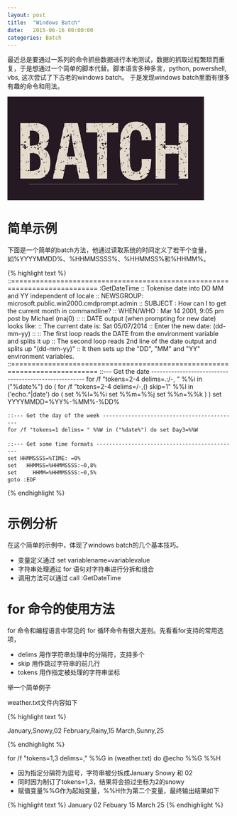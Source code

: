 ```yaml
---
layout: post
title:  "Windows Batch"
date:   2015-06-16 00:00:00
categories: Batch
---
```


最近总是要通过一系列的命令抓些数据进行本地测试，数据的抓取过程繁琐而重复，于是想通过一个简单的脚本代替。脚本语言多种多言，python, powershell, vbs, 这次尝试了下古老的windows batch。
于是发现windows batch里面有很多有趣的命令和用法。

![batch](/assets/images/posts/batch.jpg)

<!--more-->

# 简单示例

下面是一个简单的batch方法，他通过读取系统的时间定义了若干个变量，如%YYYYMMDD%、%HHMMSSSS%、%HHMMSS%和%HHMM%。

{% highlight text %}
::===========================================================================
:GetDateTime
:: Tokenise date into DD MM and YY independent of locale
:: NEWSGROUP: microsoft.public.win2000.cmdprompt.admin
:: SUBJECT  : How can I to get the current month in commandline?
:: WHEN/WHO : Mar 14 2001, 9:05 pm  post by Michael (maj0)
::
:: DATE output (when prompting for new date) looks like:
::      The current date is: Sat 05/07/2014
::      Enter the new date: (dd-mm-yy)
::
:: The first loop reads the DATE from the environment variable and splits it up
:: The second loop reads 2nd line of the date output and splits up "(dd-mm-yy)"
:: It then sets up the "DD", "MM" and "YY" environment variables.
::===========================================================================
    ::--- Get the date ------------------------------------------------------
    for /f "tokens=2-4 delims=.:/-, " %%i in ("%date%") do (
        for /f "tokens=2-4 delims=/-,() skip=1" %%l in ('echo.^|date') do (
          set %%l=%%i
          set %%m=%%j
          set %%n=%%k
        )
    )
    set YYYYMMDD=%YY%-%MM%-%DD%
 
    ::--- Get the day of the week -------------------------------------------
    for /f "tokens=1 delims= " %%W in ("%date%") do set Day3=%%W
 
    ::--- Get some time formats ---------------------------------------------
    set HHMMSSSS=%TIME: =0%
    set   HHMMSS=%HHMMSSSS:~0,8%
    set     HHMM=%HHMMSSSS:~0,5%
    goto :EOF

{% endhighlight %}

# 示例分析

在这个简单的示例中，体现了windows batch的几个基本技巧。 

- 变量定义通过 set variablename=variablevalue 
- 字符串处理通过 for 语句对字符串进行分拆和组合 
- 调用方法可以通过 call :GetDateTime 

# for 命令的使用方法

for 命令和编程语言中常见的 for 循环命令有很大差别。先看看for支持的常用选项，

- delims 用作字符串处理中的分隔符，支持多个
- skip 用作跳过字符串的前几行
- tokens 用作指定被处理的字符串坐标
 
举一个简单例子 

weather.txt文件内容如下

{% highlight text %}

January,Snowy,02 
February,Rainy,15 
March,Sunny,25 
 
{% endhighlight %}

for /f "tokens=1,3 delims=," %%G in (weather.txt) do @echo %%G %%H

- 因为指定分隔符为逗号，字符串被分拆成January Snowy 和 02 
- 同时因为制订了tokens=1,3，结果将会掠过坐标为2的snowy 
- 赋值变量%%G作为起始变量，%%H作为第二个变量，最终输出结果如下 

{% highlight text %}
January 02 
Febuary 15 
March 25 
{% endhighlight %}




